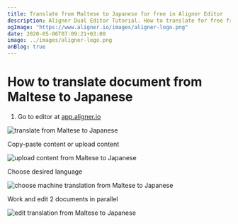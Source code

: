 ```yaml
---
title: Translate from Maltese to Japanese for free in Aligner Editor
description: Aligner Dual Editor Tutorial. How to translate for free from Maltese to Japanese. Aligner is multilingual document management platform. 
ogImage: "https://www.aligner.io/images/aligner-logo.png"
date: 2020-05-06T07:09:21+03:00
image: ../images/aligner-logo.png
onBlog: true
---
```


# How to translate document from Maltese to Japanese

1. Go to editor at [app.aligner.io](https://app.aligner.io "Aligner App web page")

![translate from Maltese to Japanese](../aligner-blank-editor.png "translate from Maltese to Japanese")

Copy-paste content or upload content

![upload content from Maltese to Japanese](../aligner-uploaded-document.png "upload content from Maltese to Japanese")

Choose desired language

![choose machine translation from Maltese to Japanese](../aligner-language-dropdown.png "choose machine translation from Maltese to Japanese")

Work and edit 2 documents in parallel

![edit translation from Maltese to Japanese](../aligner-double-sitded-editor.png "edit translation from Maltese to Japanese")

